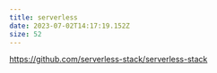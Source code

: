 ```yaml
---
title: serverless
date: 2023-07-02T14:17:19.152Z
size: 52
---
```

https://github.com/serverless-stack/serverless-stack
